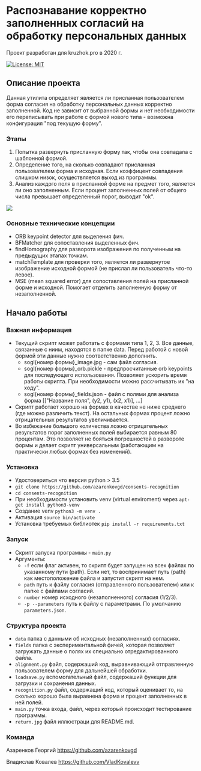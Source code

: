 # Распознавание корректно заполненных согласий на обработку персональных данных 

Проект разработан для kruzhok.pro в 2020 г.

[![License: MIT](https://img.shields.io/badge/License-MIT-green.svg)](https://opensource.org/licenses/MIT)

## Описание проекта
Данная утилита определяет является ли присланная пользователем форма согласия на обработку персональных данных корректно заполненной. Код не зависит от выбранной формы и нет необходимости его переписывать при работе с формой нового типа - возможна конфигурация "под текущую форму".

### Этапы
1. Попытка развернуть присланную форму так, чтобы она совпадала с шаблонной формой.
2. Определение того, на сколько совпадают присланная пользователем форма и исходная. Если коэффицент совпадения слишком низок, осуществляется выход из программы.
3. Анализ каждого поля в присланной форме на предмет того, является ли оно заполненным. Если процент заполненных полей от общего числа превышает определенный порог, выводит "ok".

![](https://github.com/VladKovalevv/ReadmeNTI/blob/main/return.jpg)

### Основные технические концепции	
- ORB keypoint detector для выделения фич.
- BFMatcher для сопоставления выделенных фич.
- findHomography для разворота изображения по полученным на предыдущих этапах точкам.
- matchTemplate для проверки того, является ли развернутое изображение исходной формой (не прислал ли пользователь что-то левое).
- MSE (mean squared error) для сопоставления полей на присланной форме и исходной. Помогает отделить заполненную форму от незаполненной.

## Начало работы 

### Важная информация
- Текущий скрипт может работать с формами типа 1, 2, 3. Все данные, связанные с ниим, находятся в папке data. Перед работой с новой формой эти данные нужно соответственно дополнить.
  - sogl{номер формы}_image.jpg - сам файл согласия.
  - sogl{номер формы}_orb.pickle - предпросчитанные orb keypoints для последующего использования. Позволяет ускорить время работы скрипта. При необходимости можно рассчитывать их "на ходу".
  - sogl{номер формы}_fields.json - файл с полями для анализа форма [["Название поля", (y2, y1), (x2, x1)], ...]
- Скрипт работает хорошо на формах в качестве не ниже среднего (где можно различить текст). На остальных формах процент ложно отрицательных результатов увеличивается.
- Во избежание большого количества ложно отрицательных результатов порог заполненных полей выбирается равным 80 процентам. Это позволяет не бояться погрешностей в развороте формы и делает скрипт универсальным (работающим на практически любых формах без изменений).

### Установка
- Удостовериться что версия python > 3.5
- ```git clone https://github.com/azarenkovgd/consents-recognition```
- ```cd consents-recognition```
- При необходимости установить venv (virtual enviroment) через ```apt-get install python3-venv```
- Создание venv ```python3 -m venv . ```
- Активация ```source bin/activate```
- Установка требуемых библиотек ```pip install -r requirements.txt```

### Запуск 
- Cкрипт запуска программы - ```main.py```
- Аргументы:
  - ```-f``` если флаг активен, то скрипт будет запущен на всех файлах по указанному пути (path). Если нет, то воспринимает путь (path) как местоположение файла и запустит скрипт на нем.
  - ```path``` путь к файлу согласия (отправленного пользователем) или к папке с файлами согласий.
  - ```number``` номер исходного (незаполненного) согласия (1/2/3).
  - ```-p --parameters``` путь к файлу с параметрами. По умолчанию ```parameters.json```.

### Структура проекта
- ```data``` папка с данными об исходных (незаполненных) согласиях.
- ```fields``` папка с экспериментальной фичей, которая позволяет загружать данные о полях их специально отредактированного файла. 
- ```alignment.py``` файл, содержаший код, выравнивающий отправленную пользователем форму для дальнейшей обработки.
- ```loadsave.py``` вспомогательный файл, содержаший функции для загрузки и сохранения данных.
- ```recognition.py``` файл, содержащий код, который оценивает то, на сколько хорошо была выравнена форма и процент заполненных в ней полей.
- ```main.py``` точка входа, файл, через который происходит тестирование программы.
- ```return.jpg``` файл иллюстраци для README.md.

### Команда
Азаренков Георгий https://github.com/azarenkovgd

Владислав Ковалев https://github.com/VladKovalevv
